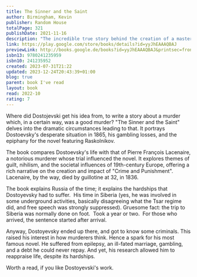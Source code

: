 ```yaml
---
title: The Sinner and the Saint
author: Birmingham, Kevin
publisher: Random House
totalPage: 321
publishDate: 2021-11-16
description: "The incredible true story behind the creation of a masterpiece of world literature, Fyodor Dostoevsky's Crime and Punishment 'A dazzling literary detective story' Guardian In the summer of 1865, the former exile Dostoevsky found himself trapped in a cheap hotel in Wiesbaden, unable to leave until he'd paid the bill. Having lost the last of his money at the roulette table, his debts hung heavy over his head, his epileptic seizures were worsening, and his wife and beloved brother were dead. Desperate, a story came to him, a way to write himself out of his predicament: the murderer Raskolnikov, the hot, disorienting swirl of St Petersburg, the axe, the terrible crime, and the murderer's paranoia. The book was Crime and Punishment, and from the moment it was published it was a sensation. But how did this haunting tale of guilt come to be, and why does it still hold such a sway over us all these years later? The Sinner and the Saint gives us the story of the creation of a work of literature that has bewitched readers for over a century, and of the two men so central to it: Dostoevsky himself, and Pierre François Lacenaire, a notorious murderer and glamorous egoist who charmed and outraged Paris in the 1830s and whose sensational story provided the germ of the novel. As reports of his trial tore through Europe, readers asked themselves: could the instincts of nihilism, the philosophy inspiring a new generation of Russian revolutionaries, also drive a man to murder? Showing how both men's lives were directed by the intoxicating new ideas swirling around Europe in the nineteenth century, The Sinner and the Saint also reveals why they still appal and entice us today. Thrilling and definitive, this is the story of a masterpiece."
link: https://play.google.com/store/books/details?id=yyJhEAAAQBAJ
previewLink: http://books.google.de/books?id=yyJhEAAAQBAJ&printsec=frontcover&dq=Kevin+Birmingham,+The+sinner+and+the+saint&hl=&as_pt=BOOKS&cd=1&source=gbs_api
isbn13: 9780241235959
isbn10: 241235952
created: 2023-07-31T21:22
updated: 2023-12-24T20:43:39+01:00
blog: true
parent: book I've read
layout: book
read: 2022-10
rating: 7
---
```


Where did Dostojevski get his idea from, to write a story about a murder which, in a certain way, was a good murder?  "The Sinner and the Saint" delves into the dramatic circumstances leading to that. It portrays Dostoevsky's desperate situation in 1865, his gambling losses, and the epiphany for the novel featuring Raskolnikov. 

The book compares Dostoevsky's life with that of Pierre François Lacenaire, a notorious murderer whose trial influenced the novel. It explores themes of guilt, nihilism, and the societal influences of 19th-century Europe, offering a rich narrative on the creation and impact of "Crime and Punishment".  Lacenaire, by the way, died by guillotine at 32, in 1836.

The book explains Russia of the time; it explains the hardships that Dostoyevsky had to suffer.  His time in Siberia (yes, he was involved in some underground activities, basically disagreeing what the Tsar regime did, and free speech was strongly suppressed). Gruesome fact: the trip to Siberia was normally done on foot.  Took a year or two.  For those who arrived, the sentence started after arrival.   

Anyway, Dostoyevsky ended up there, and got to know some criminals. This raised his interest in how murderers think. Hence a spark for his most famous novel.  He suffered from epilepsy, an ill-fated marriage, gambling, and a debt he could never repay. And yet, his research allowed him to reappraise life, despite its hardships.

Worth a read, if you like Dostoyevski's work.